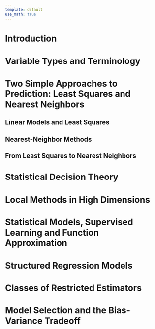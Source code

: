 ```yaml
---
template: default
use_math: true
---
```



# Introduction




# Variable Types and Terminology




# Two Simple Approaches to Prediction: Least Squares and Nearest Neighbors


## Linear Models and Least Squares

## Nearest-Neighbor Methods

## From Least Squares to Nearest Neighbors


# Statistical Decision Theory


# Local Methods in High Dimensions


# Statistical Models, Supervised Learning and Function Approximation



# Structured Regression Models



# Classes of Restricted Estimators



# Model Selection and the Bias-Variance Tradeoff